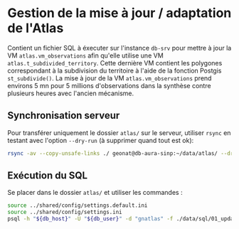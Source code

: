 # Gestion de la mise à jour / adaptation de l'Atlas

Contient un fichier SQL à éxecuter sur l'instance `db-srv` pour mettre à 
jour la VM `atlas.vm_observations` afin qu'elle utilise une VM `atlas.t_subdivided_territory`.
Cette dernière VM contient les polygones correspondant à la subdivision du territoire
à l'aide de la fonction Postgis `st_subdivide()`.
La mise à jour de la VM `atlas.vm_observations` prend environs 5 mn pour 5 millions d'observations
dans la synthèse contre plusieurs heures avec l'ancien mécanisme.

## Synchronisation serveur

Pour transférer uniquement le dossier `atlas/` sur le serveur, utiliser `rsync` 
en testant avec l'option `--dry-run` (à supprimer quand tout est ok):

```bash
rsync -av --copy-unsafe-links ./ geonat@db-aura-sinp:~/data/atlas/ --dry-run
```


## Exécution du SQL

Se placer dans le dossier `atlas/` et utiliser les commandes :
```bash
source ../shared/config/settings.default.ini
source ../shared/config/settings.ini
psql -h "${db_host}" -U "${db_user}" -d "gnatlas" -f ./data/sql/01_update_vm_observations.sql
```
